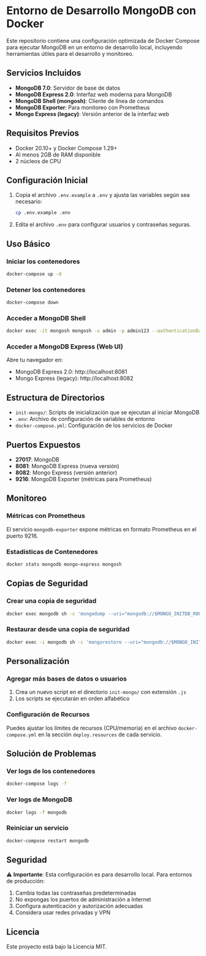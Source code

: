 # Entorno de Desarrollo MongoDB con Docker

Este repositorio contiene una configuración optimizada de Docker Compose para ejecutar MongoDB en un entorno de desarrollo local, incluyendo herramientas útiles para el desarrollo y monitoreo.

## Servicios Incluidos

- **MongoDB 7.0**: Servidor de base de datos
- **MongoDB Express 2.0**: Interfaz web moderna para MongoDB
- **MongoDB Shell (mongosh)**: Cliente de línea de comandos
- **MongoDB Exporter**: Para monitoreo con Prometheus
- **Mongo Express (legacy)**: Versión anterior de la interfaz web

## Requisitos Previos

- Docker 20.10+ y Docker Compose 1.29+
- Al menos 2GB de RAM disponible
- 2 núcleos de CPU

## Configuración Inicial

1. Copia el archivo `.env.example` a `.env` y ajusta las variables según sea necesario:
   ```bash
   cp .env.example .env
   ```

2. Edita el archivo `.env` para configurar usuarios y contraseñas seguras.

## Uso Básico

### Iniciar los contenedores

```bash
docker-compose up -d
```

### Detener los contenedores

```bash
docker-compose down
```

### Acceder a MongoDB Shell

```bash
docker exec -it mongosh mongosh -u admin -p admin123 --authenticationDatabase admin
```

### Acceder a MongoDB Express (Web UI)

Abre tu navegador en:
- MongoDB Express 2.0: http://localhost:8081
- Mongo Express (legacy): http://localhost:8082

## Estructura de Directorios

- `init-mongo/`: Scripts de inicialización que se ejecutan al iniciar MongoDB
- `.env`: Archivo de configuración de variables de entorno
- `docker-compose.yml`: Configuración de los servicios de Docker

## Puertos Expuestos

- **27017**: MongoDB
- **8081**: MongoDB Express (nueva versión)
- **8082**: Mongo Express (versión anterior)
- **9216**: MongoDB Exporter (métricas para Prometheus)

## Monitoreo

### Métricas con Prometheus

El servicio `mongodb-exporter` expone métricas en formato Prometheus en el puerto 9216.

### Estadísticas de Contenedores

```bash
docker stats mongodb mongo-express mongosh
```

## Copias de Seguridad

### Crear una copia de seguridad

```bash
docker exec mongodb sh -c 'mongodump --uri="mongodb://$MONGO_INITDB_ROOT_USERNAME:$MONGO_INITDB_ROOT_PASSWORD@localhost:27017" --archive' > backup_$(date +%Y%m%d_%H%M%S).archive
```

### Restaurar desde una copia de seguridad

```bash
docker exec -i mongodb sh -c 'mongorestore --uri="mongodb://$MONGO_INITDB_ROOT_USERNAME:$MONGO_INITDB_ROOT_PASSWORD@localhost:27017" --archive' < backup_file.archive
```
## Personalización

### Agregar más bases de datos o usuarios

1. Crea un nuevo script en el directorio `init-mongo/` con extensión `.js`
2. Los scripts se ejecutarán en orden alfabético

### Configuración de Recursos

Puedes ajustar los límites de recursos (CPU/memoria) en el archivo `docker-compose.yml` en la sección `deploy.resources` de cada servicio.

## Solución de Problemas

### Ver logs de los contenedores

```bash
docker-compose logs -f
```

### Ver logs de MongoDB

```bash
docker logs -f mongodb
```

### Reiniciar un servicio

```bash
docker-compose restart mongodb
```

## Seguridad

⚠️ **Importante**: Esta configuración es para desarrollo local. Para entornos de producción:

1. Cambia todas las contraseñas predeterminadas
2. No expongas los puertos de administración a Internet
3. Configura autenticación y autorización adecuadas
4. Considera usar redes privadas y VPN

## Licencia

Este proyecto está bajo la Licencia MIT.
